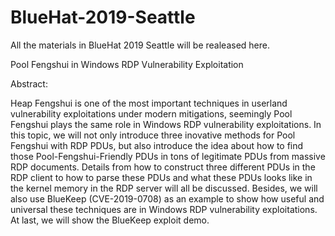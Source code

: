 # BlueHat-2019-Seattle
All the materials in BlueHat 2019 Seattle will be realeased here.

Pool Fengshui in Windows RDP Vulnerability Exploitation

Abstract:

Heap Fengshui is one of the most important techniques in userland vulnerability exploitations under modern mitigations, seemingly Pool Fengshui plays the same role in Windows RDP vulnerability exploitations. In this topic, we will not only introduce three inovative methods for Pool Fengshui with RDP PDUs, but also introduce the idea about how to find those Pool-Fengshui-Friendly PDUs in tons of legitimate PDUs from massive RDP documents. Details from how to construct three different PDUs in the RDP client to how to parse these PDUs and what these PDUs looks like in the kernel memory in the RDP server will all be discussed. Besides, we will also use BlueKeep (CVE-2019-0708) as an example to show how useful and universal these techniques are in Windows RDP vulnerability exploitations. At last, we will show the BlueKeep exploit demo.
